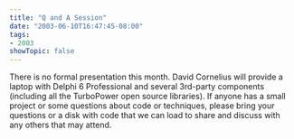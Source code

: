```yaml
---
title: "Q and A Session"
date: "2003-06-10T16:47:45-08:00"
tags:
- 2003
showTopic: false
---
```


There is no formal presentation this month.  David Cornelius will provide a laptop with Delphi 6 Professional and several 3rd-party components (including all the TurboPower open source libraries).  If anyone has a small project or some questions about code or techniques, please bring your questions or a disk with code that we can load to share and discuss with any others that may attend.

